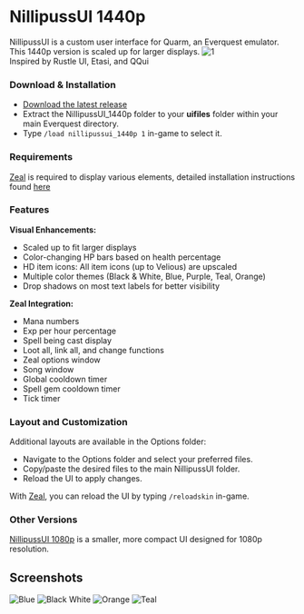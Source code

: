 # NillipussUI 1440p

NillipussUI is a custom user interface for Quarm, an Everquest emulator. This 1440p version is scaled up for larger displays.
![1](https://github.com/NilliP/NillipussUI_1440p/assets/169828698/0e29fac3-382a-43f1-bdf6-182c7e6b5d66)
<br>Inspired by Rustle UI, Etasi, and QQui

### Download & Installation
- [Download the latest release](https://github.com/NilliP/NillipussUI_1440p/releases/latest)
- Extract the NillipussUI_1440p folder to your **uifiles** folder within your main Everquest directory.
- Type `/load nillipussui_1440p 1` in-game to select it.

### Requirements
[Zeal](https://github.com/CoastalRedwood/Zeal?tab=readme-ov-file#installation) is required to display various elements, detailed installation instructions found [here](https://quarm.guide/installing-the-game#step-4-installing-zeal-)

### Features

**Visual Enhancements:**
- Scaled up to fit larger displays
- Color-changing HP bars based on health percentage
- HD item icons: All item icons (up to Velious) are upscaled
- Multiple color themes (Black & White, Blue, Purple, Teal, Orange)
- Drop shadows on most text labels for better visibility

**Zeal Integration:**
- Mana numbers
- Exp per hour percentage
- Spell being cast display
- Loot all, link all, and change functions
- Zeal options window
- Song window
- Global cooldown timer
- Spell gem cooldown timer
- Tick timer

### Layout and Customization
Additional layouts are available in the Options folder:
- Navigate to the Options folder and select your preferred files.
- Copy/paste the desired files to the main NillipussUI folder.
- Reload the UI to apply changes.

With [Zeal](https://github.com/CoastalRedwood/Zeal), you can reload the UI by typing `/reloadskin` in-game.

### Other Versions
[NillipussUI 1080p](https://github.com/NilliP/NillipussUI_1080p) is a smaller, more compact UI designed for 1080p resolution.

## Screenshots
![Blue](https://github.com/NilliP/NillipussUI_1440p/assets/169828698/b6677869-266b-49ee-9860-b1023c345a9a)
![Black White](https://github.com/NilliP/NillipussUI_1440p/assets/169828698/753416cf-427f-4772-a6df-14ed27f51999)
![Orange](https://github.com/NilliP/NillipussUI_1440p/assets/169828698/3c8d2bd1-83f4-4301-82e1-7aed2e84727e)
![Teal](https://github.com/NilliP/NillipussUI_1440p/assets/169828698/ff90d566-cb22-4bee-8f69-ac3c38a142c1)
